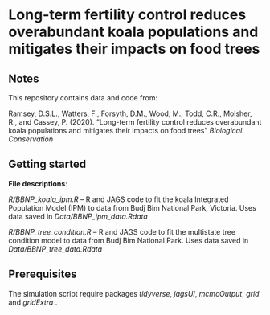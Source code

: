 Long-term fertility control reduces overabundant koala populations and
mitigates their impacts on food trees
================

## Notes

This repository contains data and code from:

Ramsey, D.S.L., Watters, F., Forsyth, D.M., Wood, M., Todd, C.R.,
Molsher, R., and Cassey, P. (2020). “Long-term fertility control reduces
overabundant koala populations and mitigates their impacts on food
trees” *Biological Conservation*

## Getting started

**File descriptions**:

*R/BBNP\_koala\_ipm.R* – R and JAGS code to fit the koala Integrated
Population Model (IPM) to data from Budj Bim National Park, Victoria.
Uses data saved in *Data/BBNP\_ipm\_data.Rdata*

*R/BBNP\_tree\_condition.R* – R and JAGS code to fit the multistate tree
condition model to data from Budj Bim National Park. Uses data saved in
*Data/BBNP\_tree\_data.Rdata*

## Prerequisites

The simulation script require packages *tidyverse*, *jagsUI*,
*mcmcOutput*, *grid* and *gridExtra* .
